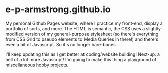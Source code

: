 # e-p-armstrong.github.io
My personal Github Pages website, where I practice my front-end, display a portfolio of sorts, and more. The HTML is semantic, the CSS uses a slightly-modified version of my general-purpose stylesheet (so there's everything from CSS Grid to pseudo elements to Media Queries in there!) and there's even a bit of Javascript. So it's no longer bare-bones. 

I'll keep updating this as I get better at coding/website building! Next-up: a hell of a lot more Javascript! I'm going to make this thing a playground of miscellaneous hobby projects.